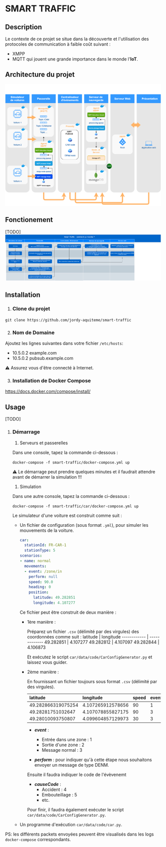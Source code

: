 # SMART TRAFFIC

## Description 
Le contexte de ce projet se situe dans la découverte et l'utilisation des protocoles de communication à faible coût suivant : 
* XMPP
* MQTT 
qui jouent une grande importance dans le monde l'**IoT**.

## Architecture du projet

![](images/archi_smart_traffic.png?raw=true)

## Fonctionement
[TODO]
![](images/fonctionement_smart_traffic.jpg?raw=true)

## Installation

1. ### **Clone du projet**

```git clone https://github.com/jordy-aquiteme/smart-traffic```

2. ### **Nom de Domaine**

Ajoutez les lignes suivantes dans votre fichier `/etc/hosts`:
* 10.5.0.2 example.com
* 10.5.0.2 pubsub.example.com

:warning: Assurez vous d'être connecté à Internet.

3. ### **Installation de Docker Compose**

https://docs.docker.com/compose/install/

## Usage

[TODO]

1. ### **Démarrage**

    1. Serveurs et passerelles

      Dans une console, tapez la commande ci-dessous :

      ```docker-compose -f smart-traffic/docker-compose.yml up```

      :warning: Le démarrage peut prendre quelques minutes et il faudrait attendre avant de démarrer la simulation !!!

    1. Simulation

      Dans une autre console, tapez la commande ci-dessous :

      ```docker-compose -f smart-traffic/car/docker-compose.yml up```

      Le simulateur d'une voiture est construit comme suit :

      * Un fichier de configuration (sous format ```.yml```), pour simuler les mouvements de la voiture.

        ```yaml 
        car:
          stationId: FR-CAR-1
          stationType: 5
        scenarios:
        - name: normal
          movements:
          - event: /zone/in
            perform: null
            speed: 90.0
            heading: 0
            position:
              latitude: 49.282851
              longitude: 4.107277
        ```
        Ce fichier peut être construit de deux manière :

          * 1ère manière :

            Préparez un fichier ```.csv``` (délimité par des virgules) des coordonnées comme suit :
            latitude | longitude
            ------------ | -------------
            49.282851 | 4.107277
            49.282812 | 4.107097
            49.282844 | 4.106873

            Et exécutez le script ```car/data/code/CarConfigGenerator.py``` et laissez vous guider. 

          * 2ème manière :

            En fournissant un fichier toujours sous format ```.csv``` (délimité par des virgules).

            latitude | longitude | speed | event | perform | causeCode
            -------- | ---------- | ---------- | ---------- | ---------- | ----------
            49.282866319075254 | 4.107265912578656 | 90 | 1 | n | |
            49.28281751032647 | 4.107078855827175 | 90 | 3 | n | |
            49.28010093750807 | 4.099604857129973 | 30 | 3 | o | 4

              * ***event*** : 
                  * Entrée dans une zone : 1
                  * Sortie d'une zone : 2
                  * Message normal : 3

              * ***perform*** : pour indiquer qu'à cette étape nous souhaitons envoyer un message de type DENM.  

              Ensuite il faudra indiquer le code de l'évèvenemt 
              * ***causeCode*** :
                  * Accident : 4
                  * Embouteillage : 5
                  * etc.

              Pour finir, il faudra également exécuter le script ```car/data/code/CarConfigGenerator.py```.

      * Un programme d'exécution ```car/data/code/car.py```.

PS: les différents packets envoyées peuvent être visualisés dans les logs ```docker-compose``` correspondants.